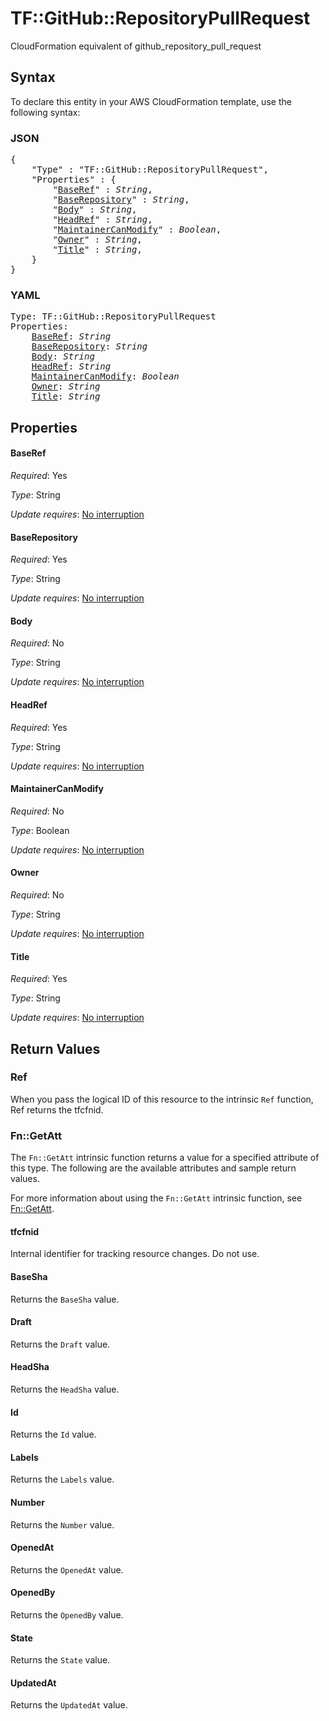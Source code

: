 # TF::GitHub::RepositoryPullRequest

CloudFormation equivalent of github_repository_pull_request

## Syntax

To declare this entity in your AWS CloudFormation template, use the following syntax:

### JSON

<pre>
{
    "Type" : "TF::GitHub::RepositoryPullRequest",
    "Properties" : {
        "<a href="#baseref" title="BaseRef">BaseRef</a>" : <i>String</i>,
        "<a href="#baserepository" title="BaseRepository">BaseRepository</a>" : <i>String</i>,
        "<a href="#body" title="Body">Body</a>" : <i>String</i>,
        "<a href="#headref" title="HeadRef">HeadRef</a>" : <i>String</i>,
        "<a href="#maintainercanmodify" title="MaintainerCanModify">MaintainerCanModify</a>" : <i>Boolean</i>,
        "<a href="#owner" title="Owner">Owner</a>" : <i>String</i>,
        "<a href="#title" title="Title">Title</a>" : <i>String</i>,
    }
}
</pre>

### YAML

<pre>
Type: TF::GitHub::RepositoryPullRequest
Properties:
    <a href="#baseref" title="BaseRef">BaseRef</a>: <i>String</i>
    <a href="#baserepository" title="BaseRepository">BaseRepository</a>: <i>String</i>
    <a href="#body" title="Body">Body</a>: <i>String</i>
    <a href="#headref" title="HeadRef">HeadRef</a>: <i>String</i>
    <a href="#maintainercanmodify" title="MaintainerCanModify">MaintainerCanModify</a>: <i>Boolean</i>
    <a href="#owner" title="Owner">Owner</a>: <i>String</i>
    <a href="#title" title="Title">Title</a>: <i>String</i>
</pre>

## Properties

#### BaseRef

_Required_: Yes

_Type_: String

_Update requires_: [No interruption](https://docs.aws.amazon.com/AWSCloudFormation/latest/UserGuide/using-cfn-updating-stacks-update-behaviors.html#update-no-interrupt)

#### BaseRepository

_Required_: Yes

_Type_: String

_Update requires_: [No interruption](https://docs.aws.amazon.com/AWSCloudFormation/latest/UserGuide/using-cfn-updating-stacks-update-behaviors.html#update-no-interrupt)

#### Body

_Required_: No

_Type_: String

_Update requires_: [No interruption](https://docs.aws.amazon.com/AWSCloudFormation/latest/UserGuide/using-cfn-updating-stacks-update-behaviors.html#update-no-interrupt)

#### HeadRef

_Required_: Yes

_Type_: String

_Update requires_: [No interruption](https://docs.aws.amazon.com/AWSCloudFormation/latest/UserGuide/using-cfn-updating-stacks-update-behaviors.html#update-no-interrupt)

#### MaintainerCanModify

_Required_: No

_Type_: Boolean

_Update requires_: [No interruption](https://docs.aws.amazon.com/AWSCloudFormation/latest/UserGuide/using-cfn-updating-stacks-update-behaviors.html#update-no-interrupt)

#### Owner

_Required_: No

_Type_: String

_Update requires_: [No interruption](https://docs.aws.amazon.com/AWSCloudFormation/latest/UserGuide/using-cfn-updating-stacks-update-behaviors.html#update-no-interrupt)

#### Title

_Required_: Yes

_Type_: String

_Update requires_: [No interruption](https://docs.aws.amazon.com/AWSCloudFormation/latest/UserGuide/using-cfn-updating-stacks-update-behaviors.html#update-no-interrupt)

## Return Values

### Ref

When you pass the logical ID of this resource to the intrinsic `Ref` function, Ref returns the tfcfnid.

### Fn::GetAtt

The `Fn::GetAtt` intrinsic function returns a value for a specified attribute of this type. The following are the available attributes and sample return values.

For more information about using the `Fn::GetAtt` intrinsic function, see [Fn::GetAtt](https://docs.aws.amazon.com/AWSCloudFormation/latest/UserGuide/intrinsic-function-reference-getatt.html).

#### tfcfnid

Internal identifier for tracking resource changes. Do not use.

#### BaseSha

Returns the <code>BaseSha</code> value.

#### Draft

Returns the <code>Draft</code> value.

#### HeadSha

Returns the <code>HeadSha</code> value.

#### Id

Returns the <code>Id</code> value.

#### Labels

Returns the <code>Labels</code> value.

#### Number

Returns the <code>Number</code> value.

#### OpenedAt

Returns the <code>OpenedAt</code> value.

#### OpenedBy

Returns the <code>OpenedBy</code> value.

#### State

Returns the <code>State</code> value.

#### UpdatedAt

Returns the <code>UpdatedAt</code> value.

